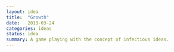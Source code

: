 ```yaml
---
layout: idea
title:  "Growth"
date:   2013-03-24
categories: ideas
status: idea
summary: A game playing with the concept of infectious ideas.
---
```

